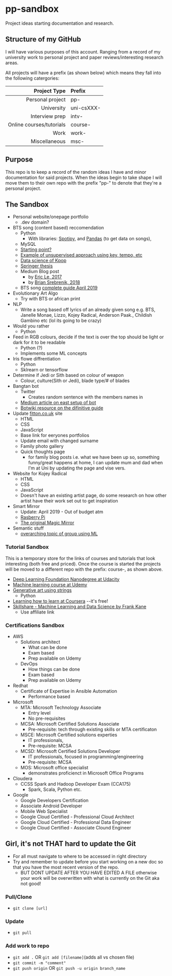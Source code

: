 # pp-sandbox
Project ideas starting documentation and research.

## Structure of my GitHub
I will have various purposes of this account. Ranging from a record of my university work to personal project and paper reviews/interesting research areas. 

All projects will have a prefix (as shown below) which means they fall into the following catergories: 

Project Type  | Prefix
-------------: | :-------------
Personal project  | pp-
University  | uni-csXXX-
Interview prep  | intv-
Online courses/tutorials  | course-
Work  | work-
Miscellaneous  | msc-


## Purpose 
This repo is to keep a record of the random ideas I have and minor documentation for said projects. When the ideas begin to take shape I will move them to their own repo with the prefix "pp-" to denote that they're a personal project. 


## The Sandbox 

* Personal website/onepage portfolio
    * .dev domain?
* BTS song (content based) reccomendation 
    * Python
        * With libraries: [Spotipy](https://spotipy.readthedocs.io/en/latest/), and [Pandas](https://pandas.pydata.org/) (to get data on songs), 
    * MySQL
    * [Starting point?](https://towardsdatascience.com/how-to-build-a-simple-song-recommender-296fcbc8c85)
    * [Example of unsupervised approach using key, tempo, etc](https://towardsdatascience.com/music-to-my-ears-an-unsupervised-approach-to-user-specific-song-recommendation-6c291acc2c12)
    * [Data science of Kpop](https://towardsdatascience.com/the-data-science-of-k-pop-understanding-bts-through-data-and-a-i-part-1-50783b198ac2)
    * [Springer thesis](https://link.springer.com/chapter/10.1007%2F978-1-4899-7637-6_13)
    * Medium Blog post 
        * by [Eric Le, 2017](https://towardsdatascience.com/how-to-build-a-simple-song-recommender-296fcbc8c85)
        * by [Brian Srebrenik, 2018](https://medium.com/@briansrebrenik/introduction-to-music-recommendation-and-machine-learning-310c4841b01d)
    * BTS song [complete guide April 2019](https://www.hypable.com/bts-song-album-list-complete-guide/)
* Evolutionary Art Algo 
    * Try with BTS or african print 
* NLP 
    * Write a song based off lyrics of an already given song e.g. BTS, Janelle Monae, Lizzo, Kojey Radical, Anderson Paak., Childish Gambino etc (lol its going to be crazy)
* Would you rather 
    * Python
* Feed in RGB colours, decide if the text is over the top should be light or dark for it to be readable
    * Python (?)
    * Implements some ML concepts
* Iris flowe diffrentiation 
    * Python
    * Sklrearn or tensorflow
* Determine if Jedi or Sith based on colour of weapon
    * Colour, culture(Sith or Jedi), blade type/# of blades
* Bangtan bot 
    * Twitter 
        * Creates random sentence with the members names in 
    * [Medium article on east setup of bot](https://medium.freecodecamp.org/easily-set-up-your-own-twitter-bot-4aeed5e61f7f)
    * [Botwiki resource on the difinitive guide](https://botwiki.org/resource/tutorial/how-to-make-a-twitter-bot-the-definitive-guide/)
* Update [fitton.co.uk](http://fitton.co.uk/index.html) site 
    * HTML
    * CSS
    * JavaScript
    * Base link for eeryones portfolios 
    * Update email with changed surname
    * Family photo gallery
    * Quick thoughts page
        * for family blog posts i.e. what we have been up so, something funny/great happens at home, I can update mum and dad when I'm at Uni by updating the page and vise vers.
* Website for Kojey Radical
    * HTML
    * CSS
    * JavaScript
    * Doesn't have an existing artist page, do some research on how other artist have their work set out to get inspiration
* Smart Mirror
    * Update: April 2019 - Out of budget atm 
    * [Rasberry Pi](https://www.makeuseof.com/tag/6-best-raspberry-pi-smart-mirror-projects-weve-seen-far/)
    * [The original Magic Mirror](https://github.com/MichMich/MagicMirror#installation)
* Semantic stuff 
    * [overarching topic of group using ML](https://medium.com/@nguy3409/discovering-overarching-themes-of-kpop-boy-band-bts-using-machine-learning-246c69115ac8)



### Tutorial Sandbox
This is a temporary store for the links of courses and tutorials that look interesting (both free and priced). Once the course is started the projects will be moved to a different repo with the prefix: course-, as shown above. 

* [Deep Learning Foundation Nanodegree at Udacity](https://eu.udacity.com/course/deep-learning-nanodegree--nd101)
* [Machine learning course at Udemy](https://www.udemy.com/courses/search/?src=ukw&q=machine+learning)
* [Generative art using strings](https://simpleprogrammer.com/python-generative-art-math/)
  * Python
* [Learning how to learn at Coursera](https://www.coursera.org/learn/learning-how-to-learn) --it's free!
* [Skillshare - Machine Learning and Data Science by Frank Kane](https://youtu.be/uBaU-n77B2Q?t=134)
    * Use affiliate link


### Certifications Sandbox
* AWS
    * Solutions architect 
        * What can be done
        * Exam based
        * Prep available on Udemy
    * DevOps
        * How things can be done 
        * Exam based
        * Prep available on Udemy
* Redhat
    * Certificate of Expertise in Ansible Automation
        * Performance based 
* Microsoft
    * MTA: Microsoft Technology Associate 
        * Entry level
        * No pre-requisites
    * MCSA: Microsoft Certified Solutions Associate
        * Pre-requisite: tech through existing skills or MTA certificaton 
    * MSCE: Microsoft Certified solutions experties
        * IT professionals, 
        * Pre-requisite: MCSA
    * MCSD: Microsoft Certified Solutions Developer
        * IT professionals, focused in programming/engineering
        * Pre-requisite: MCSA
    * MOS: Microsoft office specialist 
        * demonstrates proficienct in Microsoft Office Programs
* Cloudera
    * CCSS Spark and Hadoop Developer Exam (CCA175)
        * Spark, Scala, Python etc. 
* Google
    * Google Developers Certification
    * Associate Android Developer
    * Mobile Web Specialist 
    * Google Cloud Certified - Professional Cloud Architect 
    * Google Cloud Certified - Professional Data Engineer
    * Google Cloud Certified - Associate Clound Engineer
    

## Girl, it's not THAT hard to update the Git
* For all must navigate to where to be accessed in right directory
* Try and remember to update before you start working on a new doc so that you have the most recent version of the repo.
    * BUT DONT UPDATE AFTER YOU HAVE EDITED A FILE otherwise your work will be overwritten with what is currently on the Git aka not good!
### Pull/Clone 
* `git clone [url]`

### Update
* `git pull`

### Add work to repo
* `git add .` OR `git add [filename]`(adds all vs chosen file)
* `git commit -m "comment"`
* `git push origin` OR `git push -u origin branch_name`